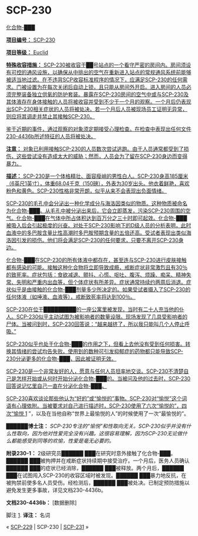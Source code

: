 # SCP-230
                        


<a shape='rect' href='http://scp-wiki.wdfiles.com/local--files/scp-230/230.jpg' target='_blank' />

化合物-███



**项目编号：** SCP-230

**项目等级：** Euclid

**特殊收容措施：** SCP-230被收容于██号站点的一个看守严密的房间内。房间须设有可控的通风设施，以确保从中排出的空气在重新进入站点的常规通风系统前能够被适当地过滤。在不违背SCP收容标准程序的情况下，应满足SCP-230的任何需求。门被设置为在每次关闭后自动上锁，且只能从房间外开启。进入房间的人员必须完整装备独立供氧的防护套装。暴露在SCP-230房间的空气中或与SCP-230及其体液存在身体接触的人员将被收容并受到不少于一个月的观察。一个月后仍表现出SCP-230相关症状的人员将被处决。若一个月后人员被现场员工证明无异常，则应将其调走并禁止其接触SCP-230。

鉴于近期的事件，通过观察的对象须定期接受心理检查。在检查中表现出任何文件230-4436b所述特征的人员将被处决。

**注意：** 对象已利用接触SCP-230的人员数次尝试逃跑。由于人员通常都受到了损伤，这些尝试没有造成太大的威胁；然而，人员会为了留在SCP-230身边而变得暴力。

**描述：** SCP-230是一个体格精壮、面容瘦峭的男性白人。SCP-230身高185厘米（6英尺1英寸），体重68.04千克（150磅），外表为30岁出头。他衣着鲜艳，喜欢粉色和黄色。SCP-230性格非常开朗，似乎从来不会表现出负面情绪。

SCP-230的毛孔中会分泌出一种化学成分与海洛因类似的物质。这种物质被命名为化合物-███。从毛孔中被分泌出来后，它会立即蒸发，污染SCP-230周围的空气。化合物-███在气体中所占体积达到百万分之三十时即可起效。化合物-███被吸入后会引起极度的兴奋。对处于SCP-230影响下的D级人员的分析表明，此时血液中的多巴胺含量比性高潮时多巴胺预期含量的五倍还高。受试者表现出类似海洛因引发的损伤。他们将会满足SCP-230的任何要求，只要不离开SCP-230身边。

化合物-███在SCP-230的所有体液中都存在，甚至连与SCP-230进行皮肤接触都有感染的可能。接触这种化合物将立即导致成瘾，戒断症状非常激烈且有30％的致死率。症状包括：食欲减退、颤抖、心慌、呕吐、腹泻、烦躁、痴呆、精神失常、失明和严重内出血等，但个体症状有所差异。症状通常持续约两周后消退。症状似乎是由接触的化合物-███剂量多少所决定的。如果受试者摄入了SCP-230的任何体液（如唾液、血液等），戒断致死率将达到100％。

SCP-230在位于█████████的一座公寓里被发现，当时有二十人充当他的仆人。SCP-230似乎主动试图为被影响者的数量设限。现场发现了几具受影响者的尸体。当被问到时，SCP-230回答说：“越来越挤了，所以我只能叫几个人停止呼吸。”

SCP-230似乎也处于化合物-███的作用之下，但看上去他没有受到任何损害。转换其情绪的尝试均告失败。使用到的数种可引发抑郁症的药物都只能导致SCP-230分泌更多的化合物-███，因此被证明无效。

SCP-230是一个非常友好的人，愿意与任何人员坦率地交谈。SCP-230不清楚自己是怎样开始或从何时开始分泌化合物-███的。当被问及他的过去时，SCP-230回答说记忆里自己一直在分泌化合物-███。

SCP-230喜欢谈论那些他认为“好的”或“愉悦的”事物。SCP-230对“愉悦”这个词语有心理依附。当被要求对自己进行描述时，SCP-230使用了六次“愉悦的”，四次“愉悦<sup class='footnoteref'>
 <a shape='rect' class='footnoteref' id='footnoteref-1' href='javascript:;' onclick='WIKIDOT.page.utils.scrollToReference(&apos;footnote-1&apos;)'>1</a>
</sup>”，以及在当他自称“世界上最愉悦的人”的时候使用了一次“最愉悦的”。

**██████博士注：** *SCP-230专注的“愉悦”和性取向无关。SCP-230似乎并没有什么性取向，因为他对性爱完全没有兴趣。这很容易理解，因为SCP-230无论做什么都能感受到同等的欢愉，性爱是毫无必要的。* 

**附录230-1：** 2级研究员██████ ███在研究时意外接触了化合物-███。██████ ███被拘押并在戒断症状持续期中接受治疗。一个月后，医务人员确认██████ ███的症状已经消除，██████ ███被释放。两个月后，██████ ███在试图闯入SCP-230的收容区域时被发现。██████ ███暴力地反抗，在被拘禁前使多名人员受伤。经检测后，██████ ███被处决。已制定预防措施以避免发生更多事故，详见文档230-4436b。

**文档230-4436b：** [数据删除]


脚注
<a shape='rect' href='javascript:;' onclick='WIKIDOT.page.utils.scrollToReference(&apos;footnoteref-1&apos;)'>1</a>. **译注：** 名词



« [SCP-229](/scp-229) | SCP-230 | [SCP-231](/scp-231) »





                    